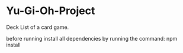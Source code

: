 # Yu-Gi-Oh-Project
Deck List of a card game.

before running install all dependencies by running the command:
npm install
